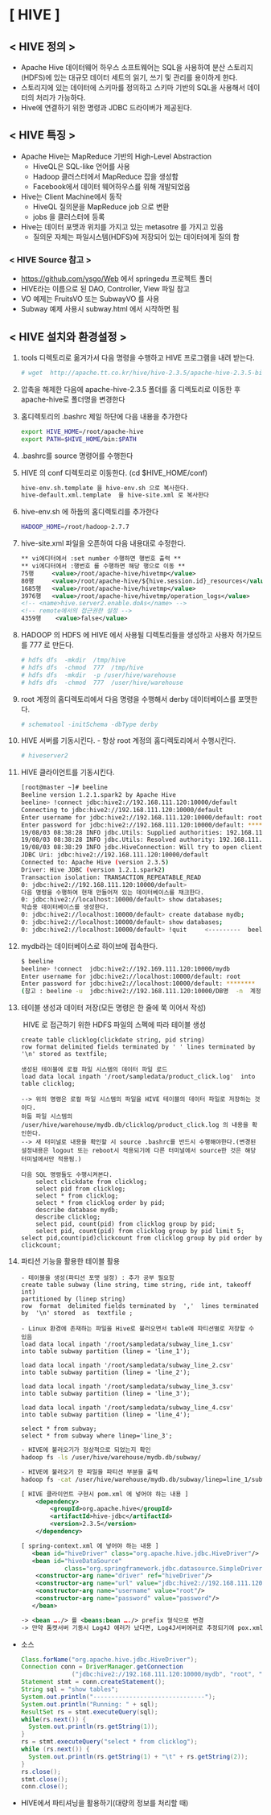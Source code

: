 # [ HIVE ]

## < HIVE 정의 >

- Apache Hive 데이터웨어 하우스 소프트웨어는 SQL을 사용하여 분산 스토리지(HDFS)에 있는 대규모 데이터 세트의
  읽기, 쓰기 및 관리를 용이하게 한다. 
- 스토리지에 있는 데이터에 스키마를 정의하고 스키마 기반의 SQL을 사용해서 데이터의 처리가 가능하다.
- Hive에 연결하기 위한 명령과 JDBC 드라이버가 제공된다.

## < HIVE 특징 >

- Apache Hive는 MapReduce 기반의 High-Level Abstraction
  - HiveQL은 SQL-like 언어를 사용
  - Hadoop 클러스터에서 MapReduce 잡을 생성함
  - Facebook에서 데이터 웨어하우스를 위해 개발되었음
- Hive는 Client Machine에서 동작
  - HiveQL 질의문을 MapReduce job 으로 변환
  - jobs 을 클러스터에 등록
- Hive는 데이터 포맷과 위치를 가지고 있는 metasotre 를 가지고 있음
  - 질의문 자체는 파일시스템(HDFS)에 저장되어 있는 데이터에게 질의 함

### < HIVE Source 참고 >

- <https://github.com/ysgo/Web> 에서 springedu 프로젝트 폴더
- HIVE라는 이름으로 된 DAO, Controller, View 파일 참고
- VO 예제는 FruitsVO 또는 SubwayVO 를 사용
- Subway 예제 사용시 subway.html 에서 시작하면 됨

## < HIVE 설치와 환경설정 >

1. tools 디렉토리로 옮겨가서 다음 명령을 수행하고 HIVE 프로그램을 내려 받는다.

   ```bash
   # wget  http://apache.tt.co.kr/hive/hive-2.3.5/apache-hive-2.3.5-bin.tar.gz
   ```

2. 압축을 해제한 다음에 apache-hive-2.3.5 폴더를 홈 디렉토리로 이동한 후 apache-hive로 폴더명을 변경한다

3. 홈디렉토리의 .bashrc 제일 하단에 다음 내용을 추가한다

   ```bash
   export HIVE_HOME=/root/apache-hive
   export PATH=$HIVE_HOME/bin:$PATH
   ```

4. .bashrc를 source 명령어를 수행한다

5. HIVE 의 conf 디렉토리로 이동한다. (cd  $HIVE_HOME/conf) 

   ```bash
   hive-env.sh.template 을 hive-env.sh 으로 복사한다.
   hive-default.xml.template  을 hive-site.xml 로 복사한다
   ```

6. hive-env.sh 에 하둡의 홈디렉토리를 추가한다

   ```bash
   HADOOP_HOME=/root/hadoop-2.7.7
   ```

7. hive-site.xml 파일을 오픈하여 다음 내용대로 수정한다.

   ```xml
   ** vi에디터에서 :set number 수행하면 행번호 출력 **
   ** vi에디터에서 :행번호 를 수행하면 해당 행으로 이동 **
   75행     <value>/root/apache-hive/hivetmp</value>
   80행     <value>/root/apache-hive/${hive.session.id}_resources</value>
   1685행   <value>/root/apache-hive/hivetmp</value>
   3976행   <value>/root/apache-hive/hivetmp/operation_logs</value>
   <!-- <name>hive.server2.enable.doAs</name> -->
   <!-- remote에서의 접근권한 설정 -->
   4359행	<value>false</value>
   ```

8. HADOOP 의 HDFS 에 HIVE 에서 사용될 디렉토리들을 생성하고 사용자 허가모드를  777 로 만든다.

   ```bash
   # hdfs dfs  -mkdir  /tmp/hive
   # hdfs dfs  -chmod  777  /tmp/hive
   # hdfs dfs  -mkdir  -p /user/hive/warehouse
   # hdfs dfs  -chmod  777  /user/hive/warehouse
   ```

9. root 계정의 홈디렉토리에서 다음 명령을 수행해서 derby 데이터베이스를 포맷한다.

   ```bash
   # schematool -initSchema -dbType derby
   ```

10. HIVE 서버를 기동시킨다. - 항상 root 계정의 홈디렉토리에서 수행시킨다.

    ```bash
    # hiveserver2
    ```

11. HIVE 클라이언트를 기동시킨다.

    ```bash
    [root@master ~]# beeline
    Beeline version 1.2.1.spark2 by Apache Hive
    beeline> !connect jdbc:hive2://192.168.111.120:10000/default
    Connecting to jdbc:hive2://192.168.111.120:10000/default
    Enter username for jdbc:hive2://192.168.111.120:10000/default: root
    Enter password for jdbc:hive2://192.168.111.120:10000/default: ********
    19/08/03 08:38:28 INFO jdbc.Utils: Supplied authorities: 192.168.111.120:10000
    19/08/03 08:38:28 INFO jdbc.Utils: Resolved authority: 192.168.111.120:10000
    19/08/03 08:38:29 INFO jdbc.HiveConnection: Will try to open client transport with
    JDBC Uri: jdbc:hive2://192.168.111.120:10000/default
    Connected to: Apache Hive (version 2.3.5)
    Driver: Hive JDBC (version 1.2.1.spark2)
    Transaction isolation: TRANSACTION_REPEATABLE_READ 
    0: jdbc:hive2://192.168.111.120:10000/default>
    다음 명령을 수행하여 현재 만들어져 있는 데이터베이스를 채크한다.
    0: jdbc:hive2://localhost:10000/default> show databases;
    학습용 데이터베이스를 생성한다.
    0: jdbc:hive2://localhost:10000/default> create database mydb;
    0: jdbc:hive2://localhost:10000/default> show databases;
    0: jdbc:hive2://localhost:10000/default> !quit     <---------  beeline 종료 명령어
    ```
    
12. mydb라는 데이터베이스로 하이브에 접속한다.

    ```bash
    $ beeline 
    beeline> !connect  jdbc:hive2://192.169.111.120:10000/mydb
    Enter username for jdbc:hive2://localhost:10000/default: root
    Enter password for jdbc:hive2://localhost:10000/default: ********
    (참고 : beeline -u  jdbc:hive2://192.168.111.120:10000/DB명  -n  계정  -p 암호)
    ```

13. 테이블 생성과 데이터 저장(모든 명령은 한 줄에 쭉 이어서 작성)

    ​    HIVE 로 접근하기 위한 HDFS 파일의 스펙에 따라 테이블 생성

    ```mysql
    create table clicklog(clickdate string, pid string) 
    row format delimited fields terminated by ' ' lines terminated by '\n' stored as textfile; 
    
    생성된 테이블에 로컬 파일 시스템의 데이터 파일 로드
    load data local inpath '/root/sampledata/product_click.log'  into table clicklog;
    
    --> 위의 명령은 로컬 파일 시스템의 파일을 HIVE 테이블의 데이터 파일로 저장하는 것이다. 
    하둡 파일 시스템의        	/user/hive/warehouse/mydb.db/clicklog/product_click.log 의 내용을 확인한다.
    --> 새 터미널로 내용을 확인할 시 source .bashrc를 반드시 수행해야한다.(변경된 설정내용은 logout 또는 reboot시 적용되기에 다른 터미널에서 source한 것은 해당 터미널에서만 적용됨.)
    
    다음 SQL 명령들도 수행시켜본다. 
    	select clickdate from clicklog;           		
    	select pid from clicklog;
    	select * from clicklog;     			
    	select * from clicklog order by pid;
    	describe database mydb;			
    	describe clicklog;
    	select pid, count(pid) from clicklog group by pid;
     	select pid, count(pid) from clicklog group by pid limit 5;
    select pid,count(pid)clickcount from clicklog group by pid order by clickcount;
    ```

14. 파티션 기능을 활용한 테이블 활용

    ```mysql
    - 테이블을 생성(파티션 포맷 설정) : 추가 공부 필요함
    create table subway (line string, time string, ride int, takeoff int) 
    partitioned by (linep string) 
    row  format  delimited fields terminated by  ','  lines terminated by  '\n' stored  as  textfile ;
    
    - Linux 환경에 존재하는 파일을 Hive로 불러오면서 table에 파티션별로 저장할 수 있음
    load data local inpath '/root/sampledata/subway_line_1.csv'  
    into table subway partition (linep = 'line_1');
    
    load data local inpath '/root/sampledata/subway_line_2.csv' 
    into table subway partition (linep = 'line_2');
    
    load data local inpath '/root/sampledata/subway_line_3.csv' 
    into table subway partition (linep = 'line_3');
    
    load data local inpath '/root/sampledata/subway_line_4.csv' 
    into table subway partition (linep = 'line_4');
    
    select * from subway;
    select * from subway where linep='line_3';
    ```

    ```bash
    - HIVE에 불러오기가 정상적으로 되었는지 확인
    hadoop fs -ls /user/hive/warehouse/mydb.db/subway/
    
    - HIVE에 불러오기 한 파일을 파티션 부분을 출력
    hadoop fs -cat /user/hive/warehouse/mydb.db/subway/linep=line_1/subway_line_1.csv
    ```

    ```xml
    [ HIVE 클라이언트 구현시 pom.xml 에 넣어야 하는 내용 ]
    	<dependency>
    		<groupId>org.apache.hive</groupId>
    		<artifactId>hive-jdbc</artifactId>
    		<version>2.3.5</version>
    	</dependency>
    
    [ spring-context.xml 에 넣어야 하는 내용 ]
       <bean id="hiveDriver" class="org.apache.hive.jdbc.HiveDriver"/>
       <bean id="hiveDataSource" 
           		class="org.springframework.jdbc.datasource.SimpleDriverDataSource">
      	<constructor-arg name="driver" ref="hiveDriver"/>
      	<constructor-arg name="url" value="jdbc:hive2://192.168.111.120:10000/mydb"/>
      	<constructor-arg name="username" value="root"/>
      	<constructor-arg name="password" value="password"/>
       </bean>
    
    -> <bean …./> 를 <beans:bean …./> prefix 형식으로 변경
    -> 만약 톰캣서버 기동시 Log4J 에러가 났다면, Log4J서버에러로 추정되기에 pox.xml에 등록한 Log4J-api와 Log4J-core 버전을 중간버전인 2.8로 수정
    ```

- 소스 

  ```java
  Class.forName("org.apache.hive.jdbc.HiveDriver");
  Connection conn = DriverManager.getConnection
  				("jdbc:hive2://192.168.111.120:10000/mydb", "root", "password");		
  Statement stmt = conn.createStatement();
  String sql = "show tables";
  System.out.println("-------------------------------");
  System.out.println("Running: " + sql);
  ResultSet rs = stmt.executeQuery(sql);
  while(rs.next()) {
  	System.out.println(rs.getString(1));
  }
  rs = stmt.executeQuery("select * from clicklog");
  while (rs.next()) {
  	System.out.println(rs.getString(1) + "\t" + rs.getString(2));
  }
  rs.close();
  stmt.close();
  conn.close();
  ```

- HIVE에서 파티셔닝을 활용하기(대량의 정보를 처리할 때)

  ```
  
  ```

  